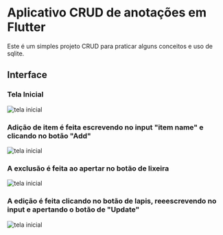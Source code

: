 # Aplicativo CRUD de anotações em Flutter

Este é um simples projeto CRUD para praticar alguns conceitos e uso de sqlite.

## Interface

### Tela Inicial
<img src="img/telainicial.jpeg" alt="tela inicial" />

### Adição de item é feita escrevendo no input "item name" e clicando no botão "Add"
<img src="img/adicaodeitens.jpeg" alt="tela inicial" />

### A exclusão é feita ao apertar no botão de lixeira
<img src="img/excluiritem.jpeg" alt="tela inicial" />

### A edição é feita clicando no botão de lapis, reeescrevendo no input e apertando o botão de "Update"
<img src="img/editaritem.jpeg" alt="tela inicial" />

